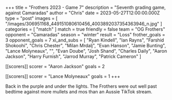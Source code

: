 +++
title = "Frothers 2023 - Game 7"
description = "Seventh grading game, against Camaradas"
author = "Chris"
date = 2023-05-27T12:00:00.000Z
type = "post"
images = [
  "/images/306951168_449151080610456_4003892037354363946_n.jpg"
]
categories = [ "match" ]
match = true
friendly = false
team = "OG Frothers"
opponent = "Camaradas"
season = "winter"
result = "Loss"
frother_goals = 3
opponent_goals = 7
xi_and_subs = [
  "Ryan Kindell",
  "Ian Rayns",
  "Farshid Shokoohi",
  "Chris Chester",
  "Milan Mrdalj",
  "Evan Hanson",
  "Jamie Bunting",
  "Lance Molyneaux",
  "",
  "Evan Doube",
  "Josh Shand",
  "Charles Daily",
  "Aaron Jackson",
  "Harry Furnish",
  "Jarrod Murray",
  "Patrick Cameron"
]

[[scorers]]
scorer = "Aaron Jackson"
goals = 2

[[scorers]]
scorer = "Lance Molyneaux"
goals = 1
+++

Back in the purple and under the lights. The Frothers were out well past bedtime against more mullets and mos than an Aussie TikTok stream.  
